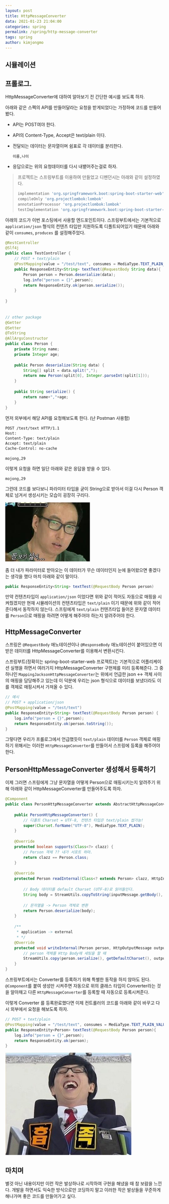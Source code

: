 ```yaml
---
layout: post
title: HttpMessageConverter
data: 2021-01-23 21:04:00
categories: spring
permalink: /spring/http-message-converter
tags: spring  
author: kimjongmo
---
```




## 시뮬레이션



## 프롤로그.

HttpMessageConverter에 대하여 알아보기 전 간단한 예시를 보도록 하자.

아래와 같은 스펙의 API를 만들어달라는 요청을 받게되었다는 가정하에 코드를 만들어봤다.

- API는 POST여야 한다.

- API의 Content-Type, Accept은 text/plain 이다.

- 전달되는 데이터는 문자열이며 쉼표로 각 데이터를 분리한다. 

  ```
  이름,나이
  ```

- 응답으로는 위의 요청데이터를 다시 내뱉어주는걸로 하자.



> 프로젝트는 스프링부트를 이용하여 만들었고 디펜던시는 아래와 같이 설정하였다.
>
> ```groovy
> implementation 'org.springframework.boot:spring-boot-starter-web'
> compileOnly 'org.projectlombok:lombok'
> annotationProcessor 'org.projectlombok:lombok'
> testImplementation 'org.springframework.boot:spring-boot-starter-test'
> ```



아래의 코드가 이번 포스팅에서 사용할 엔드포인트이다.  스프링부트에서는 기본적으로 `application/json` 형식의 컨텐츠 타입만 지원하도록 디폴트되어있기 때문에 아래와 같이 `consumes`, `produces` 를 설정해주었다.

```java
@RestController
@Slf4j
public class TestController {
    // POST + text/plain
    @PostMapping(value = "/test/text", consumes = MediaType.TEXT_PLAIN_VALUE, produces = MediaType.TEXT_PLAIN_VALUE)
    public ResponseEntity<String> textTest(@RequestBody String data){
        Person person = Person.deserialize(data);
        log.info("person = {}",person);
        return ResponseEntity.ok(person.serialize());
    }
    
}


// other package
@Getter
@Setter
@ToString
@AllArgsConstructor
public class Person {
    private String name;
    private Integer age;

    public Person deserialize(String data) {
        String[] split = data.split(",");
        return new Person(split[0], Integer.parseInt(split[1]));
    }

    public String serialize() {
        return name+","+age;
    }
}
```



먼저 외부에서 해당 API를 요청해보도록 한다. (난 Postman 사용함)

```
POST /test/text HTTP/1.1
Host: 
Content-Type: text/plain
Accept: text/plain
Cache-Control: no-cache

mojong,29
```



이렇게 요청을 하면 일단 아래와 같은 응답을 받을 수 있다.

```
mojong,29
```



그런데 코드를 보다보니 파라미터 타입을 굳이 String으로 받아서 이걸 다시 Person 객체로 넘겨서 생성시키는 모습이 굉장히 구리다. 

![박명수_꼴보기싫어](/img/humorous/박명수_꼴보기싫어.jpg)

좀 더 내가 파라미터로 받아오는 이 데이터가 무슨 데이터인지 눈에 들어왔으면 좋겠다는 생각을 했다 마치 아래와 같이 말이다.

```java
public ResponseEntity<String> textTest(@RequestBody Person person)
```

만약 컨텐츠타입이 `application/json` 이었다면 위와 같이 적어도 자동으로 매핑을 시켜줬겠지만 현재 시뮬레이션의 컨텐츠타입은 `text/plain` 이기 때문에 위와 같이 적어준다해서 동작하지 않는다.  스프링에게 `text/plain` 컨텐츠타입 들어온 문자열 데이터를 `Person`으로 매핑을 하려면 어떻게 해주어야 하는지 알려주어야 한다.



## HttpMessageConverter

스프링은 `@RequestBody` 애노테이션이나 `@ResponseBody` 애노테이션이 붙어있으면 이 받은 데이터를 HttpMessageConverter를 이용해서 변환시킨다. 

스프링부트(정확히는 spring-boot-starter-web 프로젝트)는 기본적으로 어플리케이션 실행을 하면서 여러가지 HttpMessageConverter 구현체를 미리 등록해준다. 그 중 하나인 `MappingJacksonHttpMessageConverter`는 위에서 언급한 json <-> 객체 사이의 매핑을 담당해주고 있는데 이 덕분에 우리는 json 형식으로 데이터를 보냈더라도 이를 객체로 매핑시켜서 가져올 수 있다.

```java
// 예시
// POST + application/json
@PostMapping(value = "/test/text")
public ResponseEntity<String> textTest(@RequestBody Person person) {
    log.info("person = {}",person);
    return ResponseEntity.ok(person.toString());
}
```



그렇다면 우리가 프롤로그에서 언급했듯이 `text/plain` 데이터를 `Person` 객체로 매핑하기 위해서는 이러한 `HttpMessageConverter`를 만들어서 스프링에 등록을 해주어야한다.



## PersonHttpMessageConverter 생성해서 등록하기

이제 그러면 스프링에게 그냥 문자열을 어떻게 Person으로 매핑시키는지 알려주기 위해 아래와 같이 HttpMessageConverter를 만들어주도록 하자.

```java
@Component
public class PersonHttpMessageConverter extends AbstractHttpMessageConverter<Person> {

    public PersonHttpMessageConverter() {
        // 디폴트 Charset = UTF-8, 컨텐츠 타입은 text/plain 쌉가능!
        super(Charset.forName("UTF-8"), MediaType.TEXT_PLAIN);
    }

    @Override
    protected boolean supports(Class<?> clazz) {
        // Person 객체 ?? 내가 서포트 하마.
        return clazz == Person.class;
    }
    
    @Override
    protected Person readInternal(Class<? extends Person> clazz, HttpInputMessage inputMessage) throws IOException, HttpMessageNotReadableException {
        
        // Body 데이터를 default Charset (UTF-8)로 읽어들인다.
        String body = StreamUtils.copyToString(inputMessage.getBody(), getDefaultCharset());
        
        // 문자열을 -> Person 객체로 변환
        return Person.deserialize(body);
    }

    /**
     * application -> external
     * */
    @Override
    protected void writeInternal(Person person, HttpOutputMessage outputMessage) throws IOException, HttpMessageNotWritableException {
        // person 객체를 Http Body에 세팅을 할 때
        StreamUtils.copy(person.serialize(), getDefaultCharset(), outputMessage.getBody());
    }
}
```

 

스프링부트에서는 Converter를 등록하기 위해 특별한 동작을 하지 않아도 된다. `@Component`를 붙여 생성만 시켜주면 자동으로 위의 클래스 타입이 Converter라는 것을 알아채고 다른 `HttpMessageConverter`를 등록할 때 자동으로 등록시켜준다.  

이렇게 Converter 를 등록완료했다면 이제 컨트롤러의 코드를 아래와 같이 바꾸고 다시 외부에서 요청을 해보도록 하자.

```java
// POST + text/plain
@PostMapping(value = "/test/text", consumes = MediaType.TEXT_PLAIN_VALUE, produces = MediaType.TEXT_PLAIN_VALUE)
public ResponseEntity<Person> textTest(@RequestBody Person person){
    log.info("person = {}",person);
    return ResponseEntity.ok(person);
}
```



![유재석_흡족](/img/humorous/유재석_흡족.jpg)



## 마치며

별것 아닌 내용이지만 이런 작은 발상하나로 시작하여 구현을 해냈을 때 참 보람을 느낀다. 개발을 하면서도 익숙한 방식으로만 코딩하지 말고 이러한 작은 발상들을 꾸준하게 해나가며 좋은 코드를 만들어가고 싶다.